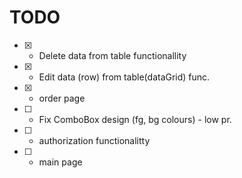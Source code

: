 # TODO
- [x] - Delete data from table functionallity
- [x] - Edit data (row) from table(dataGrid) func.
- [x] - order page
- [ ] - Fix ComboBox design (fg, bg colours) - low pr.
- [ ] - authorization functionalitty
- [ ] - main page